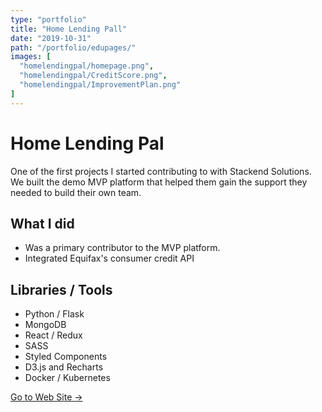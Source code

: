 ```yaml
---
type: "portfolio"
title: "Home Lending Pall"
date: "2019-10-31"
path: "/portfolio/edupages/"
images: [
  "homelendingpal/homepage.png",  
  "homelendingpal/CreditScore.png",
  "homelendingpal/ImprovementPlan.png"
]
---
```


# Home Lending Pal

One of the first projects I started contributing to with Stackend Solutions. We built the demo MVP platform that helped them gain the support they needed to build their own team.

## What I did
- Was a primary contributor to the MVP platform. 
- Integrated Equifax's consumer credit API

## Libraries / Tools
- Python / Flask
- MongoDB
- React / Redux
- SASS
- Styled Components
- D3.js and Recharts
- Docker / Kubernetes


[Go to Web Site →](https://homelendingpal.com)
